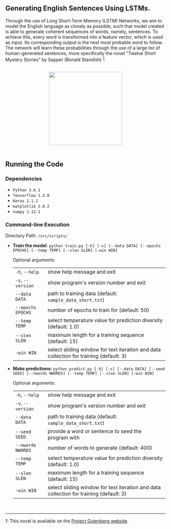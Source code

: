 ## Generating English Sentences Using LSTMs.

Through the use of Long Short-Term Memory (LSTM) Networks, we aim to model the English language as closely as possible, such that model created is able to generate coherent sequences of words, namely, sentences. To achieve this, every word is transformed into a feature vector, which is used as input. Its corresponding output is the next most probable word to follow. The network will learn these probabilities through the use of a large list of human-generated sentences, more specifically the novel "Twelve Short Mystery Stories” by Sapper (Ronald Standish) <sup>[1](#projgut)</sup>.<br><br>

<center><img src="docs/res/predict.gif" height=230></center>

<br>

## Running the Code

### Dependencies

* `Python 3.6.1`
* `Tensorflow 1.3.0`
* `Keras 2.1.2`
* `matplotlib 2.0.2`
* `numpy 1.12.1`

### Command-line Execution

Directory Path: `/src/scripts/`

* **Train the model**: `python train.py [-h] [-v] [--data DATA] [--epochs EPOCHS] [--temp TEMP] [--slen SLEN] [-win WIN]`

	Optional arguments:

	| | |
	|-------------|--------|
	|`-h`, `--help`|show help message and exit |
	|`-v`, `--version`|show program's version number and exit|
	|`--data DATA`|path to training data (default: `sample_data_short.txt`)|
	|`--epochs EPOCHS`|number of epochs to train for (default: 50)|
	|`--temp TEMP`|select temperature value for prediction diversity (default: 1.0)|
	|`--slen SLEN`|maximum length for a training sequence (default: 15)|
	|`-win WIN`|select sliding window for text iteration and data collection for training (default: 3)|
	
* **Make predictions:** `python predict.py [-h] [-v] [--data DATA] [--seed SEED] [--nwords NWORDS] [--temp TEMP] [--slen SLEN] [-win WIN]`
	
	Optional arguments:
	
	| | |
	|-------------|--------|
	|`-h`, `--help`|show help message and exit |
	|`-v`, `--version`|show program's version number and exit|
	|`--data DATA`|path to training data (default: `sample_data_short.txt`)|
	|`--seed SEED`|provide a word or sentence to seed the program with|
	|`--nwords NWORDS`|number of words to generate (default: 400)|
	|`--temp TEMP`|select temperature value for prediction diversity (default: 1.0)|
	|`--slen SLEN`|maximum length for a training sequence (default: 15)|
	|`-win WIN`|select sliding window for text iteration and data collection for training (default: 3)|
	
	
<br><hr>
<a name="projgut">1</a>: This novel is available on the [Project Gutenberg website](http://gutenberg.ca/index.html).